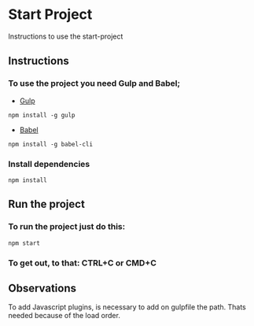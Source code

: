 # Start Project
Instructions to use the start-project

## Instructions

### To use the project you need Gulp and Babel;

* [Gulp](http://gulpjs.com/)
```
npm install -g gulp
```
* [Babel](https://babeljs.io/)
```
npm install -g babel-cli
```

### Install dependencies
```
npm install
```

## Run the project

### To run the project just do this:
```
npm start
```

### To get out, to that: CTRL+C or CMD+C


## Observations

To add Javascript plugins, is necessary to add on gulpfile the path. Thats needed because of the load order.
